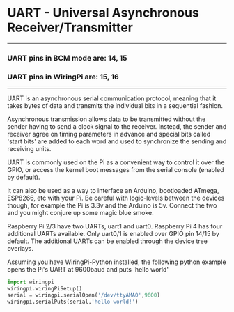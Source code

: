 <!--
---
name: UART
class: interface
type: pinout
description: Raspberry Pi UART pins
url: http://elinux.org/RPi_Serial_Connection
pincount: 18
pin:
  '8':
    name: TXD / Transmit
    direction: output
    active: high
  '10':
    name: RXD / Receive
    direction: input
    active: high
  '36':
    name: CTS / Clear to Send
    direction: both
    active: high
  '11':
    name: RTS / Request to Send
    direction: both
    active: high
  '27':
    name: TXD / Transmit
    direction: output
    active: high
  '28':
    name: RXD / Receive
    direction: input
    active: high
  '3':
    name: CTS / Clear to Send
    direction: both
    active: high
  '5':
    name: RTS / Request to Send
    direction: both
    active: high
  '7':
    name: TXD / Transmit
    direction: output
    active: high
  '29':
    name: RXD / Receive
    direction: input
    active: high
  '31':
    name: CTS / Clear to Send
    direction: both
    active: high
  '26':
    name: RTS / Request to Send
    direction: both
    active: high
  '24':
    name: TXD / Transmit
    direction: output
    active: high
  '21':
    name: RXD / Receive
    direction: input
    active: high
  '19':
    name: CTS / Clear to Send
    direction: both
    active: high
  '23':
    name: RTS / Request to Send
    direction: both
    active: high
  '32':
    name: TXD / Transmit
    direction: output
    active: high
  '33':
    name: RXD / Receive
    direction: input
    active: high
-->
# UART - Universal Asynchronous Receiver/Transmitter
---
### UART pins in BCM mode are: 14, 15
### UART pins in WiringPi are: 15, 16
---
UART is an asynchronous serial communication protocol, meaning that it takes bytes of data and transmits the individual bits in a sequential fashion.

Asynchronous transmission allows data to be transmitted without the sender having to send a clock signal to the receiver. Instead, the sender and receiver agree on timing parameters in advance and special bits called 'start bits' are added to each word and used to synchronize the sending and receiving units.

UART is commonly used on the Pi as a convenient way to control it over the GPIO, or access the kernel boot messages from the serial console (enabled by default).

It can also be used as a way to interface an Arduino, bootloaded ATmega, ESP8266, etc with your Pi. Be careful with logic-levels between the devices though, for example the Pi is 3.3v and the Arduino is 5v. Connect the two and you might conjure up some magic blue smoke.

Raspberry Pi 2/3 have two UARTs, uart1 and uart0. Raspberry Pi 4 has four additional UARTs available. Only uart0/1 is enabled over GPIO pin 14/15 by default. The additional UARTs can be enabled through the device tree overlays.

Assuming you have WiringPi-Python installed, the following python example opens the Pi's UART at 9600baud and puts 'hello world'

```python
import wiringpi
wiringpi.wiringPiSetup()
serial = wiringpi.serialOpen('/dev/ttyAMA0',9600)
wiringpi.serialPuts(serial,'hello world!')
```
